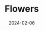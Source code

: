 ---
title: Flowers
date: "2024-02-06" # album date, used for sorting (newest first).
description: Flowers from Nabana no Sato Garden (2024)
featured_image: "img/IMG_2815.jpeg" # (No need if use feature.jpg)
weight: 1 #  can be used to adjust sort order.
sort_by: Name # Exif.Date
sort_order: desc
---